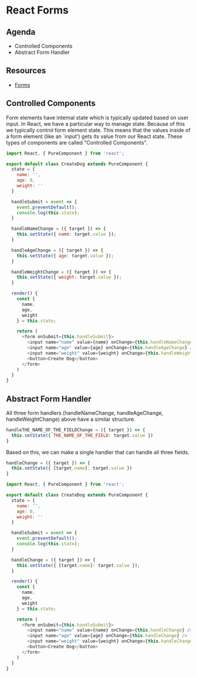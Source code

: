 # React Forms

## Agenda

* Controlled Components
* Abstract Form Handler

## Resources

* [Forms](https://reactjs.org/docs/forms.html)

## Controlled Components

Form elements have internal state which is typically updated
based on user input. In React, we have a particular way to manage
state. Because of this we typically control form element state.
This means that the values inside of a form element (like an `input')
gets its value from our React state. These types of components are
called "Controlled Components".

```js
import React, { PureComponent } from 'react';

export default class CreateDog extends PureComponent {
  state = {
    name: '',
    age: 0,
    weight: ''
  }

  handleSubmit = event => {
    event.preventDefault();
    console.log(this.state);
  }

  handleNameChange = ({ target }) => {
    this.setState({ name: target.value });
  }

  handleAgeChange = ({ target }) => {
    this.setState({ age: target.value });
  }

  handleWeightChange = ({ target }) => {
    this.setState({ weight: target.value });
  }

  render() {
    const {
      name,
      age,
      weight
    } = this.state;

    return (
      <form onSubmit={this.handleSubmit}>
        <input name="name" value={name} onChange={this.handleNameChange} />
        <input name="age" value={age} onChange={this.handleAgeChange} />
        <input name="weight" value={weight} onChange={this.handleWeightChange} />
        <button>Create Dog</button>
      </form>
    )
  }
}
```

## Abstract Form Handler

All three form handlers (handleNameChange, handleAgeChange, handleWeightChange)
above have a similar structure.

```js
handleTHE_NAME_OF_THE_FIELDChange = ({ target }) => {
  this.setState({ THE_NAME_OF_THE_FIELD: target.value })
}
```

Based on this, we can make a single handler that can handle all three fields.

```js
handleChange = ({ target }) => {
  this.setState({ [target.name]: target.value })
}
```

```js
import React, { PureComponent } from 'react';

export default class CreateDog extends PureComponent {
  state = {
    name: '',
    age: 0,
    weight: ''
  }

  handleSubmit = event => {
    event.preventDefault();
    console.log(this.state);
  }

  handleChange = ({ target }) => {
    this.setState({ [target.name]: target.value });
  }

  render() {
    const {
      name,
      age,
      weight
    } = this.state;

    return (
      <form onSubmit={this.handleSubmit}>
        <input name="name" value={name} onChange={this.handleChange} />
        <input name="age" value={age} onChange={this.handleChange} />
        <input name="weight" value={weight} onChange={this.handleChange} />
        <button>Create Dog</button>
      </form>
    )
  }
}
```
